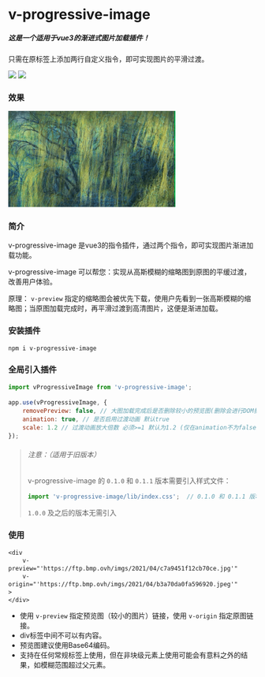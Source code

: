 # v-progressive-image

##### 这是一个适用于vue3的渐进式图片加载插件！

只需在原标签上添加两行自定义指令，即可实现图片的平滑过渡。

<a href="https://www.npmjs.com/package/v-progressive-image"><img src="https://img.shields.io/npm/v/v-progressive-image"></a> <img src="https://img.shields.io/badge/vue-3.x-brightgreen">

### 效果

![v-progressive-image](./v-progressive-image.gif)

### 简介

v-progressive-image 是vue3的指令插件，通过两个指令，即可实现图片渐进加载功能。

v-progressive-image 可以帮您：实现从高斯模糊的缩略图到原图的平缓过渡，改善用户体验。

原理： `v-preview` 指定的缩略图会被优先下载，使用户先看到一张高斯模糊的缩略图；当原图加载完成时，再平滑过渡到高清图片，这便是渐进加载。

### 安装插件

```
npm i v-progressive-image
```

### 全局引入插件

```javascript
import vProgressiveImage from 'v-progressive-image';
```

```javascript
app.use(vProgressiveImage, {
    removePreview: false, // 大图加载完成后是否删除较小的预览图(删除会进行DOM操作) 默认false
    animation: true, // 是否启用过渡动画 默认true
    scale: 1.2 // 过渡动画放大倍数 必须>=1 默认为1.2 (仅在animation不为false时生效，1.0.0及之后的版本支持)
});
```

> ###### 注意：（适用于旧版本）
>
> v-progressive-image 的 `0.1.0` 和 `0.1.1` 版本需要引入样式文件：
>
> ```javascript
> import 'v-progressive-image/lib/index.css';  // 0.1.0 和 0.1.1 版本需要引入样式文件
> ```
>
> `1.0.0` 及之后的版本无需引入

### 使用

```vue
<div
	v-preview="'https://ftp.bmp.ovh/imgs/2021/04/c7a9451f12cb70ce.jpg'"
	v-origin="'https://ftp.bmp.ovh/imgs/2021/04/b3a70da0fa596920.jpeg'"
>
</div>
```

- 使用 `v-preview` 指定预览图（较小的图片）链接，使用 `v-origin` 指定原图链接。
- div标签中间不可以有内容。
- 预览图建议使用Base64编码。
- 支持在任何常规标签上使用，但在非块级元素上使用可能会有意料之外的结果，如模糊范围超过父元素。